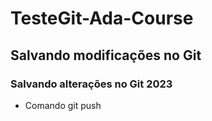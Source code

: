 # TesteGit-Ada-Course

## Salvando modificações no Git
### Salvando alterações no Git 2023

* Comando git push